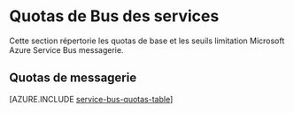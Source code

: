 <properties 
    pageTitle="Limites et les quotas de Bus des services Microsoft Azure | Microsoft Azure"
    description="Spécifications et limites quotas Bus des services Azure"
    services="service-bus"
    documentationCenter="na"
    authors="sethmanheim"
    manager="timlt"
    editor="" />
<tags 
    ms.service="service-bus"
    ms.devlang="na"
    ms.topic="article"
    ms.tgt_pltfrm="na"
    ms.workload="na"
    ms.date="10/05/2016"
    ms.author="sethm" />

# <a name="service-bus-quotas"></a>Quotas de Bus des services

Cette section répertorie les quotas de base et les seuils limitation Microsoft Azure Service Bus messagerie.

## <a name="messaging-quotas"></a>Quotas de messagerie

[AZURE.INCLUDE [service-bus-quotas-table](../../includes/service-bus-quotas-table.md)] 
